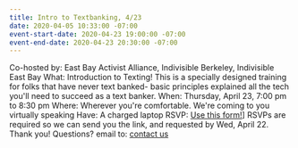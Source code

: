 ```yaml
---
title: Intro to Textbanking, 4/23
date: 2020-04-05 10:33:00 -07:00
event-start-date: 2020-04-23 19:00:00 -07:00
event-end-date: 2020-04-23 20:30:00 -07:00
---
```


Co-hosted by: East Bay Activist Alliance, Indivisible Berkeley, Indivisible East Bay
What: Introduction to Texting!  This is a specially designed training for folks that have never text banked- basic principles explained all the tech you'll need to succeed as a text banker.
When: Thursday, April 23, 7:00 pm to 8:30 pm
Where: Wherever you're comfortable. We're coming to you virtually speaking
Have: A charged laptop
RSVP: [Use this form!]([https://actionnetwork.org/events/april-texting-party)] RSVPs are required so we can send you the link, and requested by Wed, April 22.
Thank you!
Questions? email to: [contact us](mailto:ebaatexting@gmail.com)